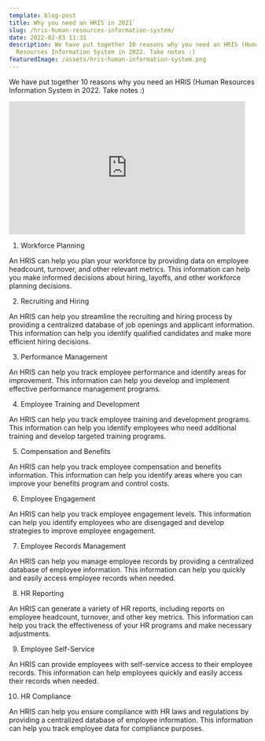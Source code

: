```yaml
---
template: blog-post
title: Why you need an HRIS in 2021`
slug: /hris-human-resources-information-system/
date: 2022-02-03 11:31
description: We have put together 10 reasons why you need an HRIS (Human
  Resources Information System in 2022. Take notes :)
featuredImage: /assets/hris-human-information-system.png
---
```

We have put together 10 reasons why you need an HRIS (Human Resources Information System in 2022. Take notes :) 



<iframe src="https://giphy.com/embed/Y1vaZaXzTU3t6PcBuZ" width="480" height="270" frameBorder="0" class="giphy-embed" allowFullScreen></iframe><p><a href="https://giphy.com/gifs/AuburnU-auburn-wareagle-outreach-Y1vaZaXzTU3t6PcBuZ"></a></p>

1. Workforce Planning

An HRIS can help you plan your workforce by providing data on employee headcount, turnover, and other relevant metrics. This information can help you make informed decisions about hiring, layoffs, and other workforce planning decisions.



2. Recruiting and Hiring

An HRIS can help you streamline the recruiting and hiring process by providing a centralized database of job openings and applicant information. This information can help you identify qualified candidates and make more efficient hiring decisions.

3. Performance Management

An HRIS can help you track employee performance and identify areas for improvement. This information can help you develop and implement effective performance management programs.

4. Employee Training and Development

An HRIS can help you track employee training and development programs. This information can help you identify employees who need additional training and develop targeted training programs.

5. Compensation and Benefits

An HRIS can help you track employee compensation and benefits information. This information can help you identify areas where you can improve your benefits program and control costs.

6. Employee Engagement

An HRIS can help you track employee engagement levels. This information can help you identify employees who are disengaged and develop strategies to improve employee engagement.

7. Employee Records Management

An HRIS can help you manage employee records by providing a centralized database of employee information. This information can help you quickly and easily access employee records when needed.

8. HR Reporting

An HRIS can generate a variety of HR reports, including reports on employee headcount, turnover, and other key metrics. This information can help you track the effectiveness of your HR programs and make necessary adjustments.

9. Employee Self-Service

An HRIS can provide employees with self-service access to their employee records. This information can help employees quickly and easily access their records when needed.

10. HR Compliance

An HRIS can help you ensure compliance with HR laws and regulations by providing a centralized database of employee information. This information can help you track employee data for compliance purposes.